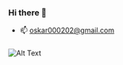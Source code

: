 ### Hi there 👋

- 📫  oskar000202@gmail.com

<h3 align="left"></h3>
<p align="left">
</p>



![Alt Text](https://media.tenor.com/gTg8ZSZMR6YAAAAC/scaler-create-impact.gif)


